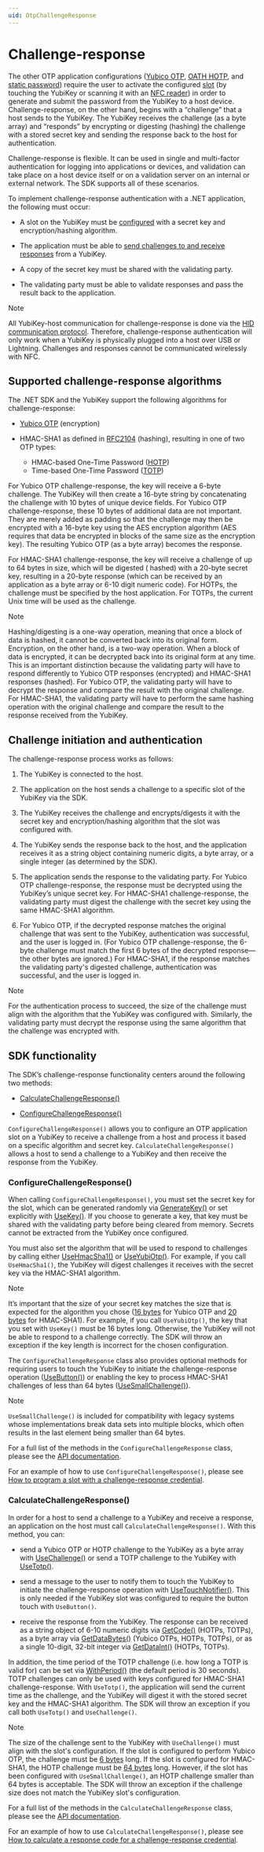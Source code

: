 ```yaml
---
uid: OtpChallengeResponse
---
```


<!-- Copyright 2021 Yubico AB

Licensed under the Apache License, Version 2.0 (the "License");
you may not use this file except in compliance with the License.
You may obtain a copy of the License at

    http://www.apache.org/licenses/LICENSE-2.0

Unless required by applicable law or agreed to in writing, software
distributed under the License is distributed on an "AS IS" BASIS,
WITHOUT WARRANTIES OR CONDITIONS OF ANY KIND, either express or implied.
See the License for the specific language governing permissions and
limitations under the License. -->

# Challenge-response

The other OTP application configurations ([Yubico OTP](xref:OtpYubicoOtp), [OATH HOTP](xref:OtpHotp),
and [static password](xref:OtpStaticPassword)) require the user to activate the configured [slot](xref:OtpSlots) (by
touching the YubiKey or scanning it with an [NFC reader](xref:OtpNdef)) in order to generate and submit the password
from the YubiKey to a host device. Challenge-response, on the other hand, begins with a “challenge” that a host sends to
the YubiKey. The YubiKey receives the challenge (as a byte array) and “responds” by encrypting or digesting (hashing)
the challenge with a stored secret key and sending the response back to the host for authentication.

Challenge-response is flexible. It can be used in single and multi-factor authentication for logging into applications
or devices, and validation can take place on a host device itself or on a validation server on an internal or external
network. The SDK supports all of these scenarios.

To implement challenge-response authentication with a .NET application, the following must occur:

* A slot on the YubiKey must be [configured](#sdk-functionality) with a secret key and encryption/hashing algorithm.

* The application must be able to [send challenges to and receive responses](#sdk-functionality) from a YubiKey.

* A copy of the secret key must be shared with the validating party.

* The validating party must be able to validate responses and pass the result back to the application.

> [!NOTE]  
> All YubiKey-host communication for challenge-response is done via the [HID communication protocol](xref:OtpHID).
> Therefore, challenge-response authentication will only work when a YubiKey is physically plugged into a host over USB
> or
> Lightning. Challenges and responses cannot be communicated wirelessly with NFC.

## Supported challenge-response algorithms

The .NET SDK and the YubiKey support the following algorithms for challenge-response:

* [Yubico OTP](xref:OtpYubicoOtp) (encryption)

* HMAC-SHA1 as defined in [RFC2104](https://datatracker.ietf.org/doc/html/rfc2104) (hashing), resulting in one of two OTP types:

   * HMAC-based One-Time Password ([HOTP](https://datatracker.ietf.org/doc/html/rfc4226))
   * Time-based One-Time Password ([TOTP](https://datatracker.ietf.org/doc/html/rfc6238))

For Yubico OTP challenge-response, the key will receive a 6-byte challenge. The YubiKey will then create a 16-byte
string by concatenating the challenge with 10 bytes of unique device fields. For Yubico OTP challenge-response, these 10
bytes of additional data are not important. They are merely added as padding so that the challenge may then be encrypted
with a 16-byte key using the AES encryption algorithm (AES requires that data be encrypted in blocks of the same size as
the encryption key). The resulting Yubico OTP (as a byte array) becomes the response.

For HMAC-SHA1 challenge-response, the key will receive a challenge of up to 64 bytes in size, which will be digested (
hashed) with a 20-byte secret key, resulting in a 20-byte response (which can be received by an application as a byte array or 6-10 digit numeric code). For HOTPs, the challenge must be specified by the host application. For TOTPs, the current Unix time will be used as the challenge. 

> [!NOTE]  
> Hashing/digesting is a one-way operation, meaning that once a block of data is hashed, it cannot be converted back
> into its original form. Encryption, on the other hand, is a two-way operation. When a block of data is encrypted, it
> can
> be decrypted back into its original form at any time. This is an important distinction because the validating party
> will
> have to respond differently to Yubico OTP responses (encrypted) and HMAC-SHA1 responses (hashed). For Yubico OTP, the
> validating party will have to decrypt the response and compare the result with the original challenge. For HMAC-SHA1,
> the validating party will have to perform the same hashing operation with the original challenge and compare the
> result
> to the response received from the YubiKey.

## Challenge initiation and authentication

The challenge-response process works as follows:

1. The YubiKey is connected to the host.

1. The application on the host sends a challenge to a specific slot of the YubiKey via the SDK.

1. The YubiKey receives the challenge and encrypts/digests it with the secret key and encryption/hashing algorithm that
   the slot was configured with.

1. The YubiKey sends the response back to the host, and the application receives it as a string object containing
   numeric digits, a byte array, or a single integer (as determined by the SDK).

1. The application sends the response to the validating party. For Yubico OTP challenge-response, the response must be
   decrypted using the YubiKey’s unique secret key. For HMAC-SHA1 challenge-response, the validating party must digest
   the challenge with the secret key using the same HMAC-SHA1 algorithm.

1. For Yubico OTP, if the decrypted response matches the original challenge that was sent to the YubiKey, authentication
   was successful, and the user is logged in. (For Yubico OTP challenge-response, the 6-byte challenge must match the
   first 6 bytes of the decrypted response—the other bytes are ignored.) For HMAC-SHA1, if the response matches the
   validating party's digested challenge, authentication was successful, and the user is logged in.

> [!NOTE]  
> For the authentication process to succeed, the size of the challenge must align with the algorithm that the YubiKey
> was configured with. Similarly, the validating party must decrypt the response using the same algorithm that the
> challenge was encrypted with.

## SDK functionality

The SDK’s challenge-response functionality centers around the following two methods:

* [CalculateChallengeResponse()](xref:Yubico.YubiKey.Otp.OtpSession.CalculateChallengeResponse%28Yubico.YubiKey.Otp.Slot%29)

* [ConfigureChallengeResponse()](xref:Yubico.YubiKey.Otp.OtpSession.ConfigureChallengeResponse%28Yubico.YubiKey.Otp.Slot%29)

``ConfigureChallengeResponse()`` allows you to configure an OTP application slot on a YubiKey to receive a challenge
from a host and process it based on a specific algorithm and secret key. ``CalculateChallengeResponse()`` allows a host
to send a challenge to a YubiKey and then receive the response from the YubiKey.

### ConfigureChallengeResponse()

When calling ``ConfigureChallengeResponse()``, you must set the secret key for the slot, which can be generated randomly
via [GenerateKey()](xref:Yubico.YubiKey.Otp.Operations.ConfigureChallengeResponse.GenerateKey%28System.Memory%7BSystem.Byte%7D%29)
or set explicitly
with [UseKey()](xref:Yubico.YubiKey.Otp.Operations.ConfigureChallengeResponse.UseKey%28System.ReadOnlyMemory%7BSystem.Byte%7D%29).
If you choose to generate a key, that key must be shared with the validating party before being cleared from memory.
Secrets cannot be extracted from the YubiKey once configured.

You must also set the algorithm that will be used to respond to challenges by calling
either [UseHmacSha1()](xref:Yubico.YubiKey.Otp.Operations.ConfigureChallengeResponse.UseHmacSha1)
or [UseYubiOtp()](xref:Yubico.YubiKey.Otp.Operations.ConfigureChallengeResponse.UseYubiOtp). For example, if you
call ``UseHmacSha1()``, the YubiKey will digest challenges it receives with the secret key via the HMAC-SHA1 algorithm.

> [!NOTE]  
> It’s important that the size of your secret key matches the size that is expected for the algorithm you
> chose ([16 bytes](xref:Yubico.YubiKey.Otp.Operations.ConfigureChallengeResponse.YubiOtpKeySize) for Yubico OTP
> and [20 bytes](xref:Yubico.YubiKey.Otp.Operations.ConfigureChallengeResponse.HmacSha1KeySize) for HMAC-SHA1). For
> example, if you call ``UseYubiOtp()``, the key that you set with ``UseKey()`` must be 16 bytes long. Otherwise, the
> YubiKey will not be able to respond to a challenge correctly. The SDK will throw an exception if the key length is
> incorrect for the chosen configuration.

The ``ConfigureChallengeResponse`` class also provides optional methods for requiring users to touch the YubiKey to
initiate the challenge-response
operation ([UseButton()](xref:Yubico.YubiKey.Otp.Operations.ConfigureChallengeResponse.UseButton%28System.Boolean%29))
or enabling the key to process HMAC-SHA1 challenges of less than 64
bytes ([UseSmallChallenge()](xref:Yubico.YubiKey.Otp.Operations.ConfigureChallengeResponse.UseSmallChallenge%28System.Boolean%29)).

> [!NOTE]  
> ``UseSmallChallenge()`` is included for compatibility with legacy systems whose implementations break data sets into
> multiple blocks, which often results in the last element being smaller than 64 bytes.

For a full list of the methods in the ``ConfigureChallengeResponse`` class, please see
the [API documentation](xref:Yubico.YubiKey.Otp.Operations.ConfigureChallengeResponse).

For an example of how to use ``ConfigureChallengeResponse()``, please
see [How to program a slot with a challenge-response credential](xref:OtpProgramChallengeResponse).

### CalculateChallengeResponse()

In order for a host to send a challenge to a YubiKey and receive a response, an application on the host must
call ``CalculateChallengeResponse()``. With this method, you can:

* send a Yubico OTP or HOTP challenge to the YubiKey as a byte array
  with [UseChallenge()](xref:Yubico.YubiKey.Otp.Operations.CalculateChallengeResponse.UseChallenge%28System.Byte%5B%5D%29) or send a TOTP challenge to the YubiKey with [UseTotp()](xref:Yubico.YubiKey.Otp.Operations.CalculateChallengeResponse.UseTotp).

* send a message to the user to notify them to touch the YubiKey to initiate the challenge-response operation
  with [UseTouchNotifier()](xref:Yubico.YubiKey.Otp.Operations.CalculateChallengeResponse.UseTouchNotifier%28System.Action%29).
  This is only needed if the YubiKey slot was configured to require the button touch with ``UseButton()``.

* receive the response from the YubiKey. The response can be received as a string object of 6-10 numeric digits
  via [GetCode()](xref:Yubico.YubiKey.Otp.Operations.CalculateChallengeResponse.GetCode%28System.Int32%29) (HOTPs, TOTPs), as a byte
  array via [GetDataBytes()](xref:Yubico.YubiKey.Otp.Operations.CalculateChallengeResponse.GetDataBytes) (Yubico OTPs, HOTPs, TOTPs), or as a single 10-digit, 32-bit integer
  via [GetDataInt()](xref:Yubico.YubiKey.Otp.Operations.CalculateChallengeResponse.GetDataInt) (HOTPs, TOTPs).

In addition, the time period of the TOTP challenge (i.e. how long a TOTP is valid for) can be set
via [WithPeriod()](xref:Yubico.YubiKey.Otp.Operations.CalculateChallengeResponse.WithPeriod%28System.Int32%29) (the
default period is 30 seconds). TOTP challenges can only be used with keys configured for HMAC-SHA1 challenge-response.
With ``UseTotp()``, the application will send the current time as the challenge, and the YubiKey will digest it with the
stored secret key and the HMAC-SHA1 algorithm. The SDK will throw an exception if you call both ``UseTotp()``
and ``UseChallenge()``.

> [!NOTE]  
> The size of the challenge sent to the YubiKey with ``UseChallenge()`` must align with the slot's configuration. If the
> slot is configured to perform Yubico OTP, the challenge must
> be [6 bytes](xref:Yubico.YubiKey.Otp.Operations.CalculateChallengeResponse.YubicoOtpChallengeSize) long. If the slot
> is
> configured for HMAC-SHA1, the HOTP challenge must
> be [64 bytes](xref:Yubico.YubiKey.Otp.Operations.CalculateChallengeResponse.MaxHmacChallengeSize) long. However, if
> the
> slot has been configured with ``UseSmallChallenge()``, an HOTP challenge smaller than 64 bytes is acceptable. The
> SDK will throw an exception if the challenge size does not match the YubiKey slot's configuration.

For a full list of the methods in the ``CalculateChallengeResponse`` class, please see
the [API documentation](xref:Yubico.YubiKey.Otp.Operations.CalculateChallengeResponse).

For an example of how to use ``CalculateChallengeResponse()``, please
see [How to calculate a response code for a challenge-response credential](xref:OtpCalcChallengeResponseCode).
